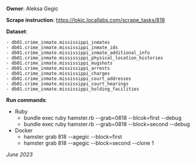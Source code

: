 **Owner**: Aleksa Gegic
 
**Scrape instruction**: https://lokic.locallabs.com/scrape_tasks/818

**Dataset**: 

    - db01.crime_inmate.mississippi_inmates
    - db01.crime_inmate.mississippi_inmate_ids
    - db01.crime_inmate.mississippi_inmate_additional_info
    - db01.crime_inmate.mississippi_physical_location_histories
    - db01.crime_inmate.mississippi_mugshots
    - db01.crime_inmate.mississippi_arrests
    - db01.crime_inmate.mississippi_charges
    - db01.crime_inmate.mississippi_court_addresses
    - db01.crime_inmate.mississippi_court_hearings
    - db01.crime_inmate.mississippi_holding_facilities

**Run commands**:
- Ruby
  - bundle exec ruby hamster.rb --grab=0818 --blcok=first --debug
  - bundle exec ruby hamster.rb --grab=0818 --block=second --debug
- Docker
  - hamster grab 818 --agegic --block=first
  - hamster grab 818 --agegic --block=second --clone 1

_June 2023_
